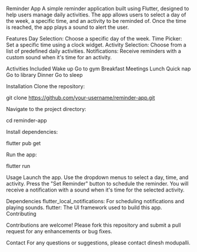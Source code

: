 Reminder App
A simple reminder application built using Flutter, designed to help users manage daily activities. The app allows users to select a day of the week, a specific time, and an activity to be reminded of. Once the time is reached, the app plays a sound to alert the user.

Features
Day Selection: Choose a specific day of the week.
Time Picker: Set a specific time using a clock widget.
Activity Selection: Choose from a list of predefined daily activities.
Notifications: Receive reminders with a custom sound when it's time for an activity.

Activities Included
Wake up
Go to gym
Breakfast
Meetings
Lunch
Quick nap
Go to library
Dinner
Go to sleep


Installation
Clone the repository:

git clone https://github.com/your-username/reminder-app.git

Navigate to the project directory:

cd reminder-app

Install dependencies:

flutter pub get

Run the app:

flutter run

Usage
Launch the app.
Use the dropdown menus to select a day, time, and activity.
Press the "Set Reminder" button to schedule the reminder.
You will receive a notification with a sound when it's time for the selected activity.

Dependencies
flutter_local_notifications: For scheduling notifications and playing sounds.
flutter: The UI framework used to build this app.
Contributing

Contributions are welcome! Please fork this repository and submit a pull request for any enhancements or bug fixes.


Contact
For any questions or suggestions, please contact dinesh modupalli.

